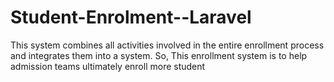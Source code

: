 # Student-Enrolment--Laravel
This system combines all activities involved in the entire enrollment process and integrates them into a system. So, This enrollment system is to help admission teams ultimately enroll more student
